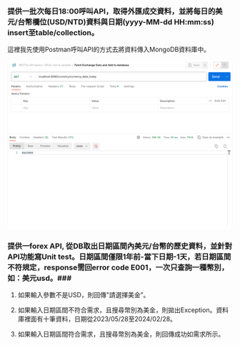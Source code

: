 ### 提供一批次每日18:00呼叫API，取得外匯成交資料，並將每日的美元/台幣欄位(USD/NTD)資料與日期(yyyy-MM-dd HH:mm:ss) insert至table/collection。 ###
這裡我先使用Postman呼叫API的方式去將資料傳入MongoDB資料庫中。

![匯率資料傳入資料庫](https://github.com/ChunPingYang/CathayOA_ChunPingYang_20240227/blob/main/screenshot/FetchExchangeDataToDatabase_Postman.png)

### 提供一forex API, 從DB取出日期區間內美元/台幣的歷史資料，並針對API功能寫Unit test。日期區間僅限1年前-當下日期-1天，若日期區間不符規定，response需回error code E001，一次只查詢一種幣別，如：美元usd。###
1. 如果輸入參數不是USD，則回傳"請選擇美金”。

2. 如果輸入日期區間不符合需求，且搜尋幣別為美金，則拋出Exception。資料庫裡面有十筆資料，日期從2023/05/28至2024/02/28。

3. 如果輸入日期區間符合需求，且搜尋幣別為美金，則回傳成功如需求所示。